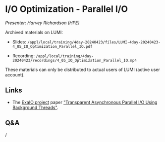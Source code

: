 # I/O Optimization - Parallel I/O

*Presenter: Harvey Richardson (HPE)*

<!--
Course materials will be provided during and after the course.
-->

<!--
Temporary location of materials (for the lifetime of the training project):

-   Slides: `/project/project_465001098/Slides/HPE/14_IO_medium_LUMI.pdf`
-->

Archived materials on LUMI:

-   Slides: `/appl/local/training/4day-20240423/files/LUMI-4day-20240423-4_05_IO_Optimization_Parallel_IO.pdf`

-   Recording: `/appl/local/training/4day-20240423/recordings/4_05_IO_Optimization_Parallel_IO.mp4`

These materials can only be distributed to actual users of LUMI (active user account).


## Links

-   The [ExaIO project](https://www.exascaleproject.org/research-project/exaio/) paper
    ["Transparent Asynchronous Parallel I/O Using Background Threads"](https://doi.org/10.1109/TPDS.2021.3090322).

## Q&A

/


